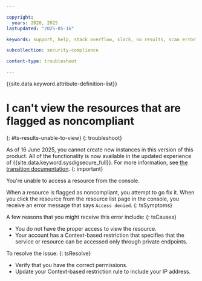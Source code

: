 ```yaml
---

copyright:
  years: 2020, 2025
lastupdated: "2025-05-16"

keywords: support, help, stack overflow, slack, no results, scan error

subcollection: security-compliance

content-type: troubleshoot

---
```


{{site.data.keyword.attribute-definition-list}}

# I can't view the resources that are flagged as noncompliant
{: #ts-results-unable-to-view}
{: troubleshoot} 


As of 16 June 2025, you cannot create new instances in this version of this product. All of the functionality is now available in the updated experience of {{site.data.keyword.sysdigsecure_full}}. For more information, see [the transition documentation](/docs/security-compliance?topic=security-compliance-scc-transition). 
{: important}


You're unable to access a resource from the console.


When a resource is flagged as noncompliant, you attempt to go fix it. When you click the resource from the resource list page in the console, you receive an error message that says `Access denied`.
{: tsSymptoms} 

A few reasons that you might receive this error include:
{: tsCauses}

* You do not have the proper access to view the resource.
* Your account has a Context-based restriction that specifies that the service or resource can be accessed only through private endpoints. 

To resolve the issue:
{: tsResolve}

* Verify that you have the correct permissions.
* Update your Context-based restriction rule to include your IP address.
